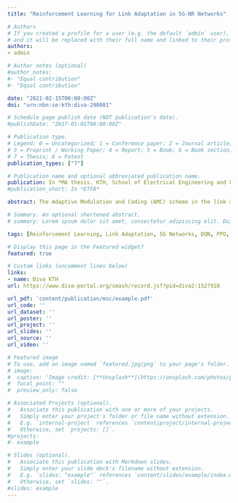 ```yaml
---
title: "Reinforcement Learning for Link Adaptation in 5G-NR Networks"

# Authors
# If you created a profile for a user (e.g. the default `admin` user), write the username (folder name) here 
# and it will be replaced with their full name and linked to their profile.
authors:
- admin

# Author notes (optional)
#author_notes:
#- "Equal contribution"
#- "Equal contribution"

date: "2021-02-15T00:00:00Z"
doi: "urn:nbn:se:kth:diva-290081"

# Schedule page publish date (NOT publication's date).
#publishDate: "2017-01-01T00:00:00Z"

# Publication type.
# Legend: 0 = Uncategorized; 1 = Conference paper; 2 = Journal article;
# 3 = Preprint / Working Paper; 4 = Report; 5 = Book; 6 = Book section;
# 7 = Thesis; 8 = Patent
publication_types: ["7"]

# Publication name and optional abbreviated publication name.
publication: In *MA thesis. KTH, School of Electrical Engineering and Computer Science (EECS)*
#publication_short: In *ETFA*

abstract: The Adaptive Modulation and Coding (AMC) scheme in the link adaptation is a core feature in the current cellular networks. In particular, based on Channel Quality Indicator (CQI) measurements that are computed from the Signal-to-Interference-plus-Noise Ratio (SINR) level of User Equipment (UE), the base station (e.g., Next Generation NodeB (gNB)) selects a Modulation and Coding Scheme (MCS) to be used for the next downlink transmission. However, communication channels are inherently variant due to changes in traffic load, user mobility, and transmission delays and thus the estimation of the SINR levels at the transmitter side usually deviates from the actual value. The Outer-Loop Link Adaptation (OLLA) technique was proposed to improve the channel quality estimation by adjusting the value of SINR by an offset dependent on whether previous transmissions were decoded successfully or not captured by Hybrid Automatic Repeat Request (HARQ) feedback. Although this technique indeed improves the user throughput, it typically takes several Transmission Time Intervals (TTIs) to converge to a certain SINR value that fulfills a predefined target Block Error Rate (BLER). As a result, the slow convergence speed of the OLLA mechanism causes inaccurate MCS selection specially for users with bursty traffic, while it needs to be a priori tuned with a fixed BLER target. These factors lead to degraded network performance, in terms of throughput and spectral efficiency. To cope with these challenges, in this project we propose a reinforcement learning (RL) framework where an agent takes observations from the environment (e.g., from UEs and the network) and learns proper policies that adjust the estimated SINR, such that a reward function (i.e., the UE normalized throughput) is maximized. This framework was designed and developed in a radio network system-level simulator, while for the agents using RL (hereafter called RL agents), Deep Q-Network (DQN) and Proximal Policy Optimization (PPO) models were trained accordingly. Both models showed significant increment of about 1.6% - 2.5% and 10% - 17% on the average throughput for mid-cell and cell-edge users respectively, over the current state-of-the-art OLLA mechanism. Finally, setting a priori a fixed BLER target is not needed, and hence the RL-based link adaptation performs well in diverse radio conditions. 

# Summary. An optional shortened abstract.
# summary: Lorem ipsum dolor sit amet, consectetur adipiscing elit. Duis posuere tellus ac convallis placerat. Proin tincidunt magna sed ex sollicitudincondimentum.

tags: [Reinforcement Learning, Link Adaptation, 5G Networks, DQN, PPO, Optimization]

# Display this page in the Featured widget?
featured: true

# Custom links (uncomment lines below)
links:
- name: Diva KTH
url: https://www.diva-portal.org/smash/record.jsf?pid=diva2:1527910

url_pdf: 'content/publication/msc/example.pdf'
url_code: ''
url_dataset: ''
url_poster: ''
url_project: ''
url_slides: ''
url_source: ''
url_video: ''

# Featured image
# To use, add an image named `featured.jpg/png` to your page's folder. 
# image:
#  caption: 'Image credit: [**Unsplash**](https://unsplash.com/photos/pLCdAaMFLTE)'
#  focal_point: ""
#  preview_only: false

# Associated Projects (optional).
#   Associate this publication with one or more of your projects.
#   Simply enter your project's folder or file name without extension.
#   E.g. `internal-project` references `content/project/internal-project/index.md`.
#   Otherwise, set `projects: []`.
#projects:
#- example

# Slides (optional).
#   Associate this publication with Markdown slides.
#   Simply enter your slide deck's filename without extension.
#   E.g. `slides: "example"` references `content/slides/example/index.md`.
#   Otherwise, set `slides: ""`.
#slides: example
---
```

